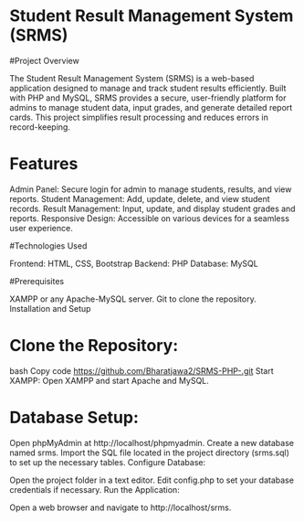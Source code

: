 # Student Result Management System (SRMS)

#Project Overview

The Student Result Management System (SRMS) is a web-based application designed to manage and track student results efficiently. Built with PHP and MySQL, SRMS provides a secure, user-friendly platform for admins to manage student data, input grades, and generate detailed report cards. This project simplifies result processing and reduces errors in record-keeping.

# Features
Admin Panel: Secure login for admin to manage students, results, and view reports.
Student Management: Add, update, delete, and view student records.
Result Management: Input, update, and display student grades and reports.
Responsive Design: Accessible on various devices for a seamless user experience.

#Technologies Used

Frontend: HTML, CSS, Bootstrap
Backend: PHP
Database: MySQL

#Prerequisites

XAMPP or any Apache-MySQL server.
Git to clone the repository.
Installation and Setup

# Clone the Repository:
bash
Copy code
https://github.com/Bharatjawa2/SRMS-PHP-.git
Start XAMPP: Open XAMPP and start Apache and MySQL.

# Database Setup:

Open phpMyAdmin at http://localhost/phpmyadmin.
Create a new database named srms.
Import the SQL file located in the project directory (srms.sql) to set up the necessary tables.
Configure Database:

Open the project folder in a text editor.
Edit config.php to set your database credentials if necessary.
Run the Application:

Open a web browser and navigate to http://localhost/srms.
